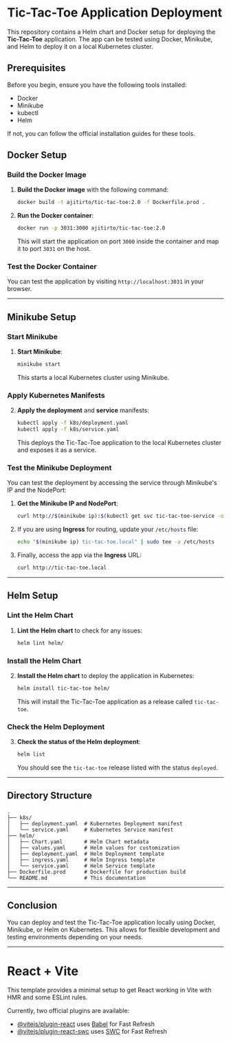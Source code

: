 
# Tic-Tac-Toe Application Deployment

This repository contains a Helm chart and Docker setup for deploying the **Tic-Tac-Toe** application. The app can be tested using Docker, Minikube, and Helm to deploy it on a local Kubernetes cluster.

## Prerequisites

Before you begin, ensure you have the following tools installed:
- Docker
- Minikube
- kubectl
- Helm

If not, you can follow the official installation guides for these tools.

## Docker Setup

### Build the Docker Image

1. **Build the Docker image** with the following command:

   ```bash
   docker build -t ajitirto/tic-tac-toe:2.0 -f Dockerfile.prod .
   ```

2. **Run the Docker container**:

   ```bash
   docker run -p 3031:3000 ajitirto/tic-tac-toe:2.0
   ```

   This will start the application on port `3000` inside the container and map it to port `3031` on the host.

### Test the Docker Container

You can test the application by visiting `http://localhost:3031` in your browser.

---

## Minikube Setup

### Start Minikube

1. **Start Minikube**:

   ```bash
   minikube start
   ```

   This starts a local Kubernetes cluster using Minikube.

### Apply Kubernetes Manifests

2. **Apply the deployment** and **service** manifests:

   ```bash
   kubectl apply -f k8s/deployment.yaml
   kubectl apply -f k8s/service.yaml
   ```

   This deploys the Tic-Tac-Toe application to the local Kubernetes cluster and exposes it as a service.

### Test the Minikube Deployment

You can test the deployment by accessing the service through Minikube's IP and the NodePort:

1. **Get the Minikube IP and NodePort**:

   ```bash
   curl http://$(minikube ip):$(kubectl get svc tic-tac-toe-service -o=jsonpath='{.spec.ports[0].nodePort}')
   ```

2. If you are using **Ingress** for routing, update your `/etc/hosts` file:

   ```bash
   echo "$(minikube ip) tic-tac-toe.local" | sudo tee -a /etc/hosts
   ```

3. Finally, access the app via the **Ingress** URL:

   ```bash
   curl http://tic-tac-toe.local
   ```

---

## Helm Setup

### Lint the Helm Chart

1. **Lint the Helm chart** to check for any issues:

   ```bash
   helm lint helm/
   ```

### Install the Helm Chart

2. **Install the Helm chart** to deploy the application in Kubernetes:

   ```bash
   helm install tic-tac-toe helm/
   ```

   This will install the Tic-Tac-Toe application as a release called `tic-tac-toe`.

### Check the Helm Deployment

3. **Check the status of the Helm deployment**:

   ```bash
   helm list
   ```

   You should see the `tic-tac-toe` release listed with the status `deployed`.

---

## Directory Structure

```
.
├── k8s/
│   ├── deployment.yaml  # Kubernetes Deployment manifest
│   └── service.yaml     # Kubernetes Service manifest
├── helm/
│   ├── Chart.yaml       # Helm Chart metadata
│   ├── values.yaml      # Helm values for customization
│   ├── deployment.yaml  # Helm Deployment template
│   ├── ingress.yaml     # Helm Ingress template
│   └── service.yaml     # Helm Service template
├── Dockerfile.prod      # Dockerfile for production build
└── README.md            # This documentation
```

---

## Conclusion

You can deploy and test the Tic-Tac-Toe application locally using Docker, Minikube, or Helm on Kubernetes. This allows for flexible development and testing environments depending on your needs.

---

# React + Vite

This template provides a minimal setup to get React working in Vite with HMR and some ESLint rules.

Currently, two official plugins are available:

- [@vitejs/plugin-react](https://github.com/vitejs/vite-plugin-react/blob/main/packages/plugin-react/README.md) uses [Babel](https://babeljs.io/) for Fast Refresh
- [@vitejs/plugin-react-swc](https://github.com/vitejs/vite-plugin-react-swc) uses [SWC](https://swc.rs/) for Fast Refresh
